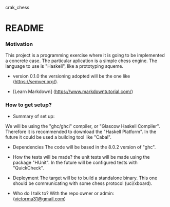 crak_chess
# README #

### Motivation ###
This project is a programming exercise where it is going to be
implemented a concrete case. The particular aplication is a simple
chess engine. The language to use is "Haskell", like a prototyping
squeme.

* version 0.1.0
the versioning adopted will be the one like (https://semver.org/).

* [Learn Markdown] (https://www.markdowntutorial.com/)

### How to get setup? ###

* Summary of set up:

We will be using the "ghc/ghci" compiler, or "Glascow Haskell
Compiler". Therefore it is recommended to download the "Haskell
Platform". In the future it could be used a building tool like "Cabal".

* Dependencies
The code will be based in the 8.0.2 version of "ghc".

* How the tests will be made?
the unit tests will be made using the package "HUnit". In the future
will be configured tests with "QuickCheck".

* Deployment
The target will be to build a standalone binary. This one should be
communicating with some chess protocol (uci/xboard). 

* Who do I talk to?
With the repo owner or admin:
(victorma31@gmail.com)

